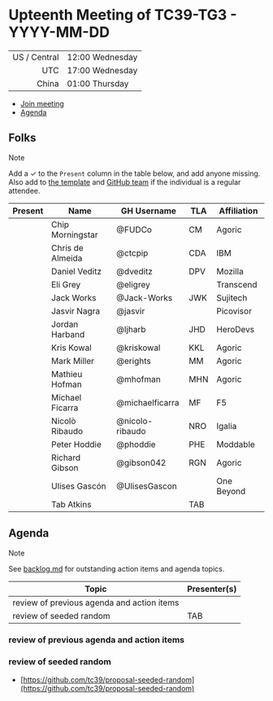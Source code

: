 # Upteenth Meeting of TC39-TG3 - YYYY-MM-DD

|              |                 |
| -----------: | --------------- |
| US / Central | 12:00 Wednesday |
|          UTC | 17:00 Wednesday |
|        China | 01:00 Thursday  |

- [Join meeting](https://agoric.zoom.us/j/87311120448?pwd=RQGMvM40aj3DJ4YBPj2JrdK2T8xKYj.1)
- [Agenda](https://hackmd.io/PQ9FSbVsSo6FcbnH9xGySA)

## Folks

> [!NOTE]
> Add a ✓ to the `Present` column in the table below, and add anyone missing. Also add to [the template](../template.md) and [GitHub team](https://github.com/orgs/tc39/teams/tg3) if the individual is a regular attendee.

| Present | Name             | GH Username     | TLA | Affiliation |
| :-----: | ---------------- | --------------- | --- | ----------- |
|         | Chip Morningstar | @FUDCo          | CM  | Agoric      |
|         | Chris de Almeida | @ctcpip         | CDA | IBM         |
|         | Daniel Veditz    | @dveditz        | DPV | Mozilla     |
|         | Eli Grey         | @eligrey        |     | Transcend   |
|         | Jack Works       | @Jack-Works     | JWK | Sujitech    |
|         | Jasvir Nagra     | @jasvir         |     | Picovisor   |
|         | Jordan Harband   | @ljharb         | JHD | HeroDevs    |
|         | Kris Kowal       | @kriskowal      | KKL | Agoric      |
|         | Mark Miller      | @erights        | MM  | Agoric      |
|         | Mathieu Hofman   | @mhofman        | MHN | Agoric      |
|         | Michael Ficarra  | @michaelficarra | MF  | F5          |
|         | Nicolò Ribaudo   | @nicolo-ribaudo | NRO | Igalia      |
|         | Peter Hoddie     | @phoddie        | PHE | Moddable    |
|         | Richard Gibson   | @gibson042      | RGN | Agoric      |
|         | Ulises Gascón    | @UlisesGascon   |     | One Beyond  |
|         | Tab Atkins       |                 | TAB |             |

## Agenda

> [!NOTE]
> See [backlog.md](../backlog.md) for outstanding action items and agenda topics.

| Topic                                      | Presenter(s) |
| ------------------------------------------ | ------------ |
| review of previous agenda and action items |              |
| review of seeded random                    | TAB          |

### review of previous agenda and action items

### review of seeded random

- [https://github.com/tc39/proposal-seeded-random](https://github.com/tc39/proposal-seeded-random)
